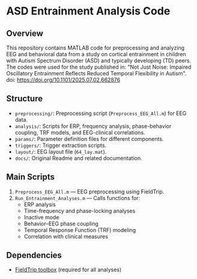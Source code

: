 
# ASD Entrainment Analysis Code

## Overview
This repository contains MATLAB code for preprocessing and analyzing EEG and behavioral data from a study on cortical entrainment in children with Autism Spectrum Disorder (ASD) and typically developing (TD) peers. The codes were used for the study published in: "Not Just Noise: Impaired Oscillatory Entrainment Reflects Reduced Temporal Flexibility in Autism". doi: https://doi.org/10.1101/2025.07.02.662876

## Structure

- `preprocessing/`: Preprocessing script (`Preprocess_EEG_All.m`) for EEG data.
- `analysis/`: Scripts for ERP, frequency analysis, phase-behavior coupling, TRF models, and EEG-clinical correlations.
- `params/`: Parameter definition files for different components.
- `triggers/`: Trigger extraction scripts.
- `layout/`: EEG layout file (`64_lay.mat`).
- `docs/`: Original Readme and related documentation.

## Main Scripts

1. `Preprocess_EEG_All.m` — EEG preprocessing using FieldTrip.
2. `Run_Entrainment_Analyses.m` — Calls functions for:
   - ERP analysis
   - Time-frequency and phase-locking analyses
   - Inactive mode
   - Behavior–EEG phase coupling
   - Temporal Response Function (TRF) modeling
   - Correlation with clinical measures

## Dependencies

- [FieldTrip toolbox](https://www.fieldtriptoolbox.org/) (required for all analyses)

